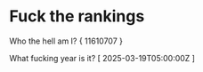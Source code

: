 # Fuck the rankings

Who the hell am I?
{ 11610707 }

What fucking year is it?
[ 2025-03-19T05:00:00Z ]
